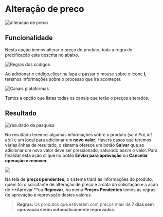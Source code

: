 # Alteração de preco

![alteracao de preco](http://developers.connectparts.com.br/imagens/SolicitarAlteracaoDeProduto02.png)

## Funcionalidade

Nesta opção iremos alterar o preço do produto, toda a regra de precificação esta descrita no abaixo.

![Regras dos codigos](http://developers.connectparts.com.br/imagens/alteracaoPrecos01.png)

Ao adicionar o código,clicar na lupa e passar o mouse sobre o ícone **i**, teremos informações sobre o processo que irá acontecer.

![Canais plataformas](http://developers.connectparts.com.br/imagens/alteracaoPrecos02.png)

Temos a opção que listas todas os canais que terão o preços alterados.

## Resultado

![resultado da pesquisa](http://developers.connectparts.com.br/imagens/alteracaoPrecos03.png)

No resultado teremos algumas informações sobre o produto \(_se é Pai, kit etc_\) e um local para adicionar um **novo valor**. Haverá casos que teremos várias linhas de resultado, o sistema oferece um botão **Salvar** que ao adicionar um novo valor deve ser pressionado, salvando assim o valor. Para finalizar esta ação clique no botão **Enviar para aprovação** ou **Cancelar operação e remover**.

![](http://developers.connectparts.com.br/imagens/comercialSolicitacaoPrecoPendente02.png)

Na tela de **preços pendentes**, o sistema trará as informações do produto, quem foi o solicitante de alteração de preço e a data da solicitação e a ação de **Aprovar **ou **Reprovar**, no menu **Preços Pendentes** temos as regras de aprovação e reprovação destes valores.

> **Regras:** Os produtos que estiverem com preços mais de **7 dias sem aprovação serão automaticamente reprovados**.

